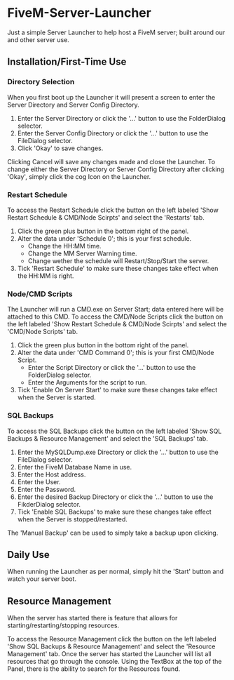 # FiveM-Server-Launcher
Just a simple Server Launcher to help host a FiveM server; built around our and other server use.

## Installation/First-Time Use
### Directory Selection
When you first boot up the Launcher it will present a screen to enter the Server Directory and Server Config Directory.

1. Enter the Server Directory or click the '...' button to use the FolderDialog selector.
2. Enter the Server Config Directory or click the '...' button to use the FileDialog selector.
3. Click 'Okay' to save changes.

Clicking Cancel will save any changes made and close the Launcher.
To change either the Server Directory or Server Config Directory after clicking 'Okay', simply click the cog Icon on the Launcher.

### Restart Schedule
To access the Restart Schedule click the button on the left labeled 'Show Restart Schedule & CMD/Node Scirpts' and select the 'Restarts' tab.

1. Click the green plus button in the bottom right of the panel.
2. Alter the data under 'Schedule 0'; this is your first schedule.
   - Change the HH:MM time.
   - Change the MM Server Warning time.
   - Change wether the schedule will Restart/Stop/Start the server.
3. Tick 'Restart Schedule' to make sure these changes take effect when the HH:MM is right.

### Node/CMD Scripts
The Launcher will run a CMD.exe on Server Start; data entered here will be attached to this CMD.
To access the CMD/Node Scripts click the button on the left labeled 'Show Restart Schedule & CMD/Node Scirpts' and select the 'CMD/Node Scripts' tab.

1. Click the green plus button in the bottom right of the panel.
2. Alter the data under 'CMD Command 0'; this is your first CMD/Node Script.
   - Enter the Script Directory or click the '...' button to use the FolderDialog selector.
   - Enter the Arguments for the script to run.
3. Tick 'Enable On Server Start' to make sure these changes take effect when the Server is started.

### SQL Backups
To access the SQL Backups click the button on the left labeled 'Show SQL Backups & Resource Management' and select the 'SQL Backups' tab.

1. Enter the MySQLDump.exe Directory or click the '...' button to use the FileDialog selector.
2. Enter the FiveM Database Name in use.
3. Enter the Host address.
4. Enter the User.
5. Enter the Password.
6. Enter the desired Backup Directory or click the '...' button to use the FikderDialog selector.
7. Tick 'Enable SQL Backups' to make sure these changes take effect when the Server is stopped/restarted.

The 'Manual Backup' can be used to simply take a backup upon clicking.

## Daily Use
When running the Launcher as per normal, simply hit the 'Start' button and watch your server boot.

## Resource Management
When the server has started there is feature that allows for starting/restarting/stopping resources.

To access the Resource Management click the button on the left labeled 'Show SQL Backups & Resource Management' and select the 'Resource Management' tab.
Once the server has started the Launcher will list all resources that go through the console.
Using the TextBox at the top of the Panel, there is the ability to search for the Resources found.
